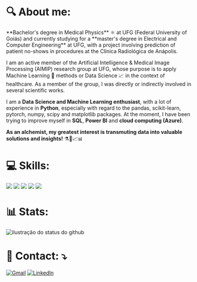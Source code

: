 <h1> 🔍 About me: </h1>
  **Bachelor's degree in Medical Physics** ⚛️ at UFG (Federal University of Goiás) and currently studying for a **master's degree in Electrical and Computer Engineering** at UFG,   with a project involving prediction of patient no-shows in procedures at the Clínica Radiológica de Anápolis.

  I am an active member of the Artificial Intelligence & Medical Image Processing (AIMIP) research group at UFG, whose purpose is to apply Machine Learning 🤖 methods or Data Science 📈 in the context of healthcare. As a member of the group, I was directly or indirectly involved in several scientific works.

  I am a **Data Science and Machine Learning enthusiast**, with a lot of experience in **Python**, especially with regard to the pandas, scikit-learn, pytorch, numpy, scipy and   matplotlib packages. At the moment, I have been trying to improve myself in **SQL**, **Power BI** and **cloud computing (Azure)**.

  **As an alchemist, my greatest interest is transmuting data into valuable solutions and insights!** ⚗️🧪📈📊
</p>

<p align="left">
  <h1>💻 Skills:</h1>

  <img src="https://img.shields.io/badge/Python-3776AB?style=for-the-badge&logo=python&logoColor=white" />
  <img src="https://img.shields.io/badge/Microsoft_Azure-0089D6?style=for-the-badge&logo=microsoft-azure&logoColor=white" />
  <img src="https://img.shields.io/badge/Microsoft_SQL_Server-CC2927?style=for-the-badge&logo=microsoft-sql-server&logoColor=white" />
  <img src="https://img.shields.io/badge/PowerBI-F2C811?style=for-the-badge&logo=Power%20BI&logoColor=black"/>
  <img src="https://img.shields.io/badge/R-276DC3?style=for-the-badge&logo=r&logoColor=white"/>
  
</p>

<h1> 📊 Stats: </h1>
<img src="https://github-readme-stats.vercel.app/api?username=cego669&show_icons=true&title_color=783c00&text_color=af552e&icon_color=783c00&bg_color=f8efd4&cache_seconds=2300" alt="ilustração do status do github">

<p align="left">
  <h1>💌 Contact: ⤵️</h1>
</p>

<p align="left">
  <a href="mailto:carlosedgonc@gmail.com" title="Gmail">
  <img src="https://img.shields.io/badge/-Gmail-FF0000?style=flat-square&labelColor=FF0000&logo=gmail&logoColor=white" alt="Gmail"/></a>
  <a href="https://www.linkedin.com/in/cego669" title="LinkedIn">
  <img src="https://img.shields.io/badge/-Linkedin-0e76a8?style=flat-square&logo=Linkedin&logoColor=white" alt="LinkedIn"/></a>
</p>
